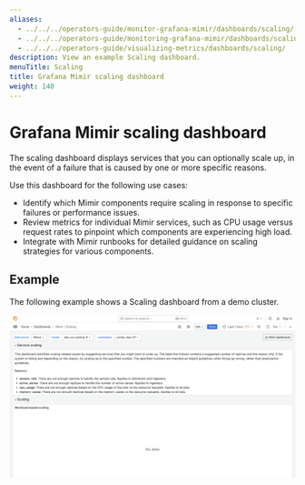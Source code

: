 ```yaml
---
aliases:
  - ../../../operators-guide/monitor-grafana-mimir/dashboards/scaling/
  - ../../../operators-guide/monitoring-grafana-mimir/dashboards/scaling/
  - ../../../operators-guide/visualizing-metrics/dashboards/scaling/
description: View an example Scaling dashboard.
menuTitle: Scaling
title: Grafana Mimir scaling dashboard
weight: 140
---
```


<!-- Note: This topic is mounted in the GEM documentation. Ensure that all updates are also applicable to GEM. -->

# Grafana Mimir scaling dashboard

The scaling dashboard displays services that you can optionally scale up, in the event of a failure that is caused by one or more specific reasons.

Use this dashboard for the following use cases:

- Identify which Mimir components  require scaling in response to specific failures or performance issues.
- Review metrics for individual Mimir services, such as CPU usage versus request rates to pinpoint which components are experiencing high load.
- Integrate with Mimir runbooks for detailed guidance on scaling strategies for various components.

## Example

The following example shows a Scaling dashboard from a demo cluster.

![Grafana Mimir scaling dashboard](mimir-scaling.png)
